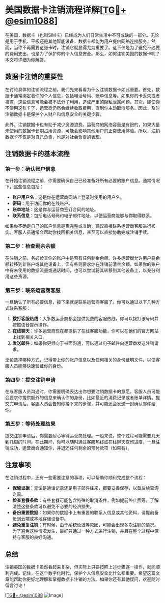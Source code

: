 # 美国数据卡注销流程详解[[TG💪+ @esim1088](https://t.me/s/esim1088)]

在美国，数据卡（也叫SIM卡）已经成为人们日常生活中不可或缺的一部分。无论是用于手机、平板还是其他智能设备，数据卡都能为用户提供网络连接服务。然而，当你不再需要这张卡时，注销它就显得尤为重要了。这不仅是为了避免不必要的费用支出，也是为了保护你的个人信息安全。那么，如何注销美国的数据卡呢？本文将详细为你解答。

## 数据卡注销的重要性

在讨论具体的注销流程之前，我们先来看看为什么注销数据卡如此重要。首先，数据卡通常绑定着你的个人信息，包括电话号码、账单信息等。如果你的卡丢失或者被盗，这些信息可能会被不法分子利用，造成严重的隐私泄露问题。其次，即使你不使用这张卡了，运营商仍然会继续收取费用，直到你主动取消服务。因此，及时注销数据卡是保护个人财产和信息安全的关键步骤。

此外，注销数据卡也有助于减少资源浪费。运营商的网络容量是有限的，如果大量未使用的数据卡长期占用资源，可能会影响其他用户的正常使用体验。所以，注销数据卡不仅是对自己负责，也是对社会负责的表现。

## 注销数据卡的基本流程

### 第一步：确认账户信息

在开始注销流程之前，你需要确保自己已经准备好所有必要的账户信息。通常情况下，这些信息包括：

- **账户用户名**：这是你在运营商网站上登录时使用的用户名。
- **密码**：用于访问你的在线账户。
- **账单地址**：这是你与运营商签订合同的地址。
- **联系信息**：包括电话号码和电子邮件地址，以便运营商能够与你取得联系。

如果你不确定自己的账户信息是否完整或准确，建议直接联系运营商客服进行核实。客服人员通常会帮助你找回相关信息，甚至可以直接协助完成注销手续。

### 第二步：检查剩余余额

在注销之前，务必检查你的账户中是否有任何剩余余额。许多运营商允许用户将余额转移到新账户或其他设备上，但有些则要求你在注销前清空余额。如果你的账户中有未使用的数据流量或通话时间，也可以尝试将其转移到其他设备上，以充分利用这些资源。

### 第三步：联系运营商客服

一旦确认了所有必要信息，接下来就是联系运营商客服了。你可以通过以下几种方式联系客服：

1. **拨打客服热线**：大多数运营商都会提供免费的客服热线，你可以拨打该号码并按照语音提示操作。
2. **在线聊天**：许多运营商现在都提供了在线客服功能，你可以在他们的官方网站上找到相关入口。
3. **发送邮件**：如果你更倾向于书面沟通，可以通过电子邮件向运营商发送注销请求。

无论选择哪种方式，记得带上你的账户信息以及任何相关的身份证明文件，以便客服人员能够快速验证你的身份。

### 第四步：提交注销申请

在与客服人员沟通时，你需要明确表达出你想要注销数据卡的意愿。客服人员可能会要求你提供额外的信息来确认你的身份，比如最近的消费记录或者账单详情。提交完申请后，客服人员会告知你接下来的步骤，并可能还会发送一封确认邮件给你。

### 第五步：等待处理结果

提交注销申请后，你需要耐心等待运营商处理。一般来说，整个过程可能需要几天到几周的时间。在此期间，你可以随时通过客服热线或在线聊天查询进度。一旦注销成功，运营商会通知你，并退还任何剩余的预付款项（如果有）。

## 注意事项

在注销过程中，还有一些需要注意的事项，可以帮助你顺利完成整个流程：

- **保留证据**：无论是通话记录还是电子邮件往来，都要妥善保存，以备后续查询之需。
- **检查套餐条款**：有些套餐可能包含特殊的取消条件，例如提前终止费等。了解清楚这些条款可以避免不必要的经济损失。
- **备份重要数据**：如果你的数据卡上有重要的联系人信息或其他资料，请提前备份到云端或本地存储设备中。
- **避免重复注销**：有时候，由于系统延迟等原因，可能会出现多次注销的情况。为了避免这种情况发生，最好只通过一种方式进行注销，并且在整个过程中保持与客服的良好沟通。

## 总结

注销美国的数据卡虽然看起来复杂，但实际上只要按照上述步骤逐一操作，就能顺利完成。记住，在这个数字化时代，保护个人信息安全比什么都重要。希望这篇文章能帮助你更好地理解和掌握数据卡注销的方法。如果你还有其他疑问，欢迎随时留言讨论！

[[TG💪+ @esim1088](https://t.me/s/esim1088) ![Image](https://i.postimg.cc/4NQfJmqS/Snipaste-2025-05-13-00-14-12.png)]